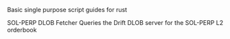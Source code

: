 Basic single purpose script guides for rust


SOL-PERP DLOB Fetcher
Queries the Drift DLOB server for the SOL-PERP L2 orderbook
